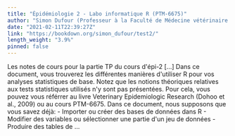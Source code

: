 ```yaml
---
title: "Épidémiologie 2 - Labo informatique R (PTM-6675)"
author: "Simon Dufour (Professeur à la Faculté de Médecine vétérinaire de l'Université de Montréal)"
date: "2021-02-11T22:39:27Z"
link: "https://bookdown.org/simon_dufour/test2/"
length_weight: "3.9%"
pinned: false
---
```


Les notes de cours pour la partie TP du cours d'épi-2 [...] Dans ce document, vous trouverez les différentes manières d'utiliser R pour vos analyses statistiques de base. Notez que les notions théoriques relatives aux tests statistiques utilisés n'y sont pas présentées. Pour cela, vous pouvez vous référrer au livre Veterinary Epidemiologic Research (Dohoo et al., 2009) ou au cours PTM-6675. Dans ce document, nous supposons que vous savez déjà: - Importer ou créer des bases de données dans R - Modifier des variables ou sélectionner une partie d'un jeu de données - Produire des tables de ...
